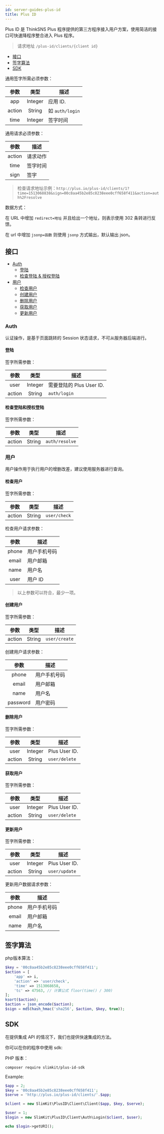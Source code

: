 ```yaml
---
id: server-guides-plus-id
title: Plus ID
---
```


Plus ID 是 ThinkSNS Plus 程序提供的第三方程序接入用户方案，使用简洁的接口可快速降程序整合进入 Plus 程序。

> 请求地址 `/plus-id/clients/{client id}`

- [接口](#api)
- [签字算法](#sign)
- [SDK](#sdk)

通用签字所需必须参数：

| 参数 | 类型 | 描述 |
|:----:|:----:|----|
| app | Integer | 应用 ID. |
| action | String | 如 `auth/login` |
| time | Integer | 签字时间 |

通用请求必须参数：

| 参数 | 描述 |
|:----:|----|
| action | 请求动作 |
| time | 签字时间 |
| sign | 签字 |

> 检查请求地址示例：`http://plus.io/plus-id/clients/1?time=1513068838&sign=00c8aa45b2e85c8238eee0cff658f411&action=auth%2Fresolve`

数据方式：

在 URL 中增加 `redirect=地址` 并且给出一个地址，则表示使用 302 条转进行反馈。

在 url 中增加 `jsonp=函数` 则使用 `jsonp` 方式输出，默认输出 json。

<a name="api"></a>
## 接口

- [Auth](#api-auth)
    - [登陆](#api-auth-login)
    - [检查登陆 & 授权登陆](#api-auth-resolve)
- [用户](#api-user)
    - [检查用户](#api-user-check)
    - [创建用户](#api-user-create)
    - [删除用户](#api-user-delete)
    - [获取用户](#api-user-show)
    - [更新用户](#api-user-update)

<a name="api-auth"></a>
### Auth

认证操作，是基于页面跳转的 Session 状态请求，不可从服务器后端进行。

<a name="api-auth-login"></a>
#### 登陆

签字所需参数：

| 参数 | 类型 | 描述 |
|:----:|:----:|----|
| user | Integer | 需要登陆的 Plus User ID. |
| action | String | `auth/login` |

<a name="api-auth-resolve"></a>
#### 检查登陆和授权登陆

签字所需参数：

| 参数 | 类型 | 描述 |
|:----:|:----:|----|
| action | String | `auth/resolve` |

<a name="api-user"></a>
### 用户

用户操作用于执行用户的增删改差，建议使用服务器进行查询。

<a name="api-user-check"></a>
#### 检查用户

签字所需参数：

| 参数 | 类型 | 描述 |
|:----:|:----:|----|
| action | String | `user/check` |

检查用户请求参数：

| 参数 | 描述 |
|:----:|----|
| phone | 用户手机号码 |
| email | 用户邮箱 |
| name | 用户名 |
| user | 用户 ID |

> 以上参数可以符合，最少一项。

<a name="api-user-create"></a>
#### 创建用户

签字所需参数：

| 参数 | 类型 | 描述 |
|:----:|:----:|----|
| action | String | `user/create` |

创建用户请求参数：

| 参数 | 描述 |
|:----:|----|
| phone | 用户手机号码 |
| email | 用户邮箱 |
| name | 用户名 |
| password | 用户密码 |

<a name="api-user-delete"></a>
#### 删除用户

签字所需参数：

| 参数 | 类型 | 描述 |
|:----:|:----:|----|
| user | Integer |  Plus User ID. |
| action | String | `user/delete` |

<a name="api-user-show"></a>
#### 获取用户

签字所需参数：

| 参数 | 类型 | 描述 |
|:----:|:----:|----|
| user | Integer |  Plus User ID. |
| action | String | `user/delete` |

<a name="api-user-update"></a>
#### 更新用户

签字所需参数：

| 参数 | 类型 | 描述 |
|:----:|:----:|----|
| user | Integer |  Plus User ID. |
| action | String | `user/update` |


更新用户数据请求参数：

| 参数 | 描述 |
|:----:|----|
| phone | 用户手机号码 |
| email | 用户邮箱 |
| name | 用户名 |

<a name="sign"></a>
## 签字算法

php版本算法：

```php
$key = '00c8aa45b2e85c8238eee0cff658f411';
$action = [
    'app' => i,
    'action' => 'user/check',
    'time' => 1513068658,
    'tc' => 47563, // 计算公式 floor(time() / 300)
];
ksort($action);
$action = json_encode($action);
$sign = md5(hash_hmac('sha256', $action, $key, true));
```

<a name="sdk"></a>
## SDK

在提供集成 API 的情况下，我们也提供快速集成的方法。

你可以在你的程序中使用 sdk:

PHP 版本：

```shell
composer require slimkit/plus-id-sdk
```

Example:

```php
$app = 2;
$key = '00c8aa45b2e85c8238eee0cff658f411';
$serve = 'http://plus.io/plus-id/clients/'.$app;

$client = new SlimKit\PlusID\Client\Client($app, $key, $serve);

$user = 1;
$login = new SlimKit\PlusID\Client\Auth\Login($client, $user);

echo $login->getURI();
```
